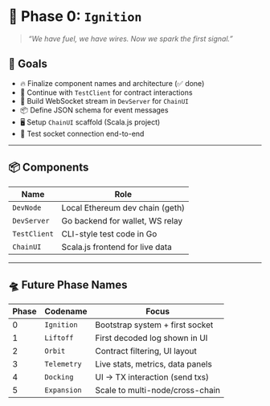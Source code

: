 
# 🚀 Phase 0: `Ignition`

> _“We have fuel, we have wires. Now we spark the first signal.”_

## 🎯 Goals

- 🔥 Finalize component names and architecture (✅ done)
- 🧪 Continue with `TestClient` for contract interactions
- 🧱 Build WebSocket stream in `DevServer` for `ChainUI`
- 📦 Define JSON schema for event messages
- 🖥️ Setup `ChainUI` scaffold (Scala.js project)
- 🧪 Test socket connection end-to-end

---

## 📦 Components

| Name        | Role                             |
|-------------|----------------------------------|
| `DevNode`   | Local Ethereum dev chain (geth)  |
| `DevServer` | Go backend for wallet, WS relay  |
| `TestClient`| CLI-style test code in Go        |
| `ChainUI`   | Scala.js frontend for live data  |

---

## 🛸 Future Phase Names

| Phase | Codename    | Focus                              |
|-------|-------------|-------------------------------------|
| 0     | `Ignition`  | Bootstrap system + first socket    |
| 1     | `Liftoff`   | First decoded log shown in UI      |
| 2     | `Orbit`     | Contract filtering, UI layout      |
| 3     | `Telemetry` | Live stats, metrics, data panels   |
| 4     | `Docking`   | UI → TX interaction (send txs)     |
| 5     | `Expansion` | Scale to multi-node/cross-chain    |
